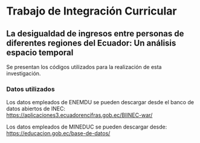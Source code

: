 # Trabajo de Integración Curricular

## La desigualdad de ingresos entre personas de diferentes regiones del Ecuador: Un análisis espacio temporal

Se presentan los códigos utilizados para la realización de esta investigación.

### Datos utilizados
Los datos empleados de ENEMDU se pueden descargar desde el banco de datos abiertos de INEC: https://aplicaciones3.ecuadorencifras.gob.ec/BIINEC-war/

Los datos empleados de MINEDUC se pueden descargar desde: https://educacion.gob.ec/base-de-datos/




